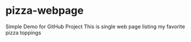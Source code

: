 # pizza-webpage

Simple Demo for GitHub Project
This is single web page listing my favorite pizza toppings
